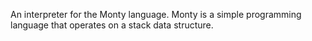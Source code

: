 An interpreter for the Monty language.
Monty is a simple programming language that operates on a stack data structure.
